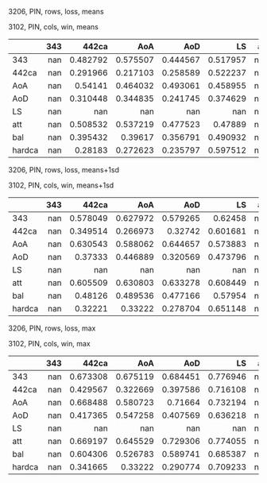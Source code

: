 3206, PIN, rows, loss, means

3102, PIN, cols, win, means

|        |   343 |      442ca |        AoA |        AoD |         LS |   att |        bal |     hardca |
|:-------|------:|-----------:|-----------:|-----------:|-----------:|------:|-----------:|-----------:|
| 343    |   nan |   0.482792 |   0.575507 |   0.444567 |   0.517957 |   nan |   0.662108 |   0.440412 |
| 442ca  |   nan |   0.291966 |   0.217103 |   0.258589 |   0.522237 |   nan |   0.396434 |   0.335781 |
| AoA    |   nan |   0.54141  |   0.464032 |   0.493061 |   0.458955 |   nan |   0.593816 |   0.454281 |
| AoD    |   nan |   0.310448 |   0.344835 |   0.241745 |   0.374629 |   nan |   0.446143 |   0.315751 |
| LS     |   nan | nan        | nan        | nan        | nan        |   nan | nan        | nan        |
| att    |   nan |   0.508532 |   0.537219 |   0.477523 |   0.47889  |   nan |   0.623111 |   0.431108 |
| bal    |   nan |   0.395432 |   0.39617  |   0.356791 |   0.490932 |   nan |   0.520969 |   0.376869 |
| hardca |   nan |   0.28183  |   0.272623 |   0.235797 |   0.597512 |   nan |   0.41579  |   0.310508 |

3206, PIN, rows, loss, means+1sd

3102, PIN, cols, win, means+1sd

|        |   343 |      442ca |        AoA |        AoD |         LS |   att |        bal |     hardca |
|:-------|------:|-----------:|-----------:|-----------:|-----------:|------:|-----------:|-----------:|
| 343    |   nan |   0.578049 |   0.627972 |   0.579265 |   0.62458  |   nan |   0.744385 |   0.524678 |
| 442ca  |   nan |   0.349514 |   0.266973 |   0.32742  |   0.601681 |   nan |   0.470205 |   0.374106 |
| AoA    |   nan |   0.630543 |   0.588062 |   0.644657 |   0.573883 |   nan |   0.704908 |   0.551232 |
| AoD    |   nan |   0.37333  |   0.446889 |   0.320569 |   0.473796 |   nan |   0.54444  |   0.366725 |
| LS     |   nan | nan        | nan        | nan        | nan        |   nan | nan        | nan        |
| att    |   nan |   0.605509 |   0.630803 |   0.633278 |   0.608449 |   nan |   0.731672 |   0.521764 |
| bal    |   nan |   0.48126  |   0.489536 |   0.477166 |   0.57954  |   nan |   0.621295 |   0.420993 |
| hardca |   nan |   0.32221  |   0.33222  |   0.278704 |   0.651148 |   nan |   0.48331  |   0.32892  |

3206, PIN, rows, loss, max

3102, PIN, cols, win, max

|        |   343 |      442ca |        AoA |        AoD |         LS |   att |        bal |     hardca |
|:-------|------:|-----------:|-----------:|-----------:|-----------:|------:|-----------:|-----------:|
| 343    |   nan |   0.673308 |   0.675119 |   0.684451 |   0.776946 |   nan |   0.818221 |   0.562183 |
| 442ca  |   nan |   0.429567 |   0.322669 |   0.397586 |   0.716108 |   nan |   0.613208 |   0.428644 |
| AoA    |   nan |   0.668488 |   0.580723 |   0.71664  |   0.732194 |   nan |   0.789965 |   0.577331 |
| AoD    |   nan |   0.417365 |   0.547258 |   0.407569 |   0.636218 |   nan |   0.691938 |   0.383557 |
| LS     |   nan | nan        | nan        | nan        | nan        |   nan | nan        | nan        |
| att    |   nan |   0.669197 |   0.645529 |   0.729306 |   0.774055 |   nan |   0.82856  |   0.563424 |
| bal    |   nan |   0.604306 |   0.526783 |   0.589741 |   0.685387 |   nan |   0.726986 |   0.482611 |
| hardca |   nan |   0.341665 |   0.33222  |   0.290774 |   0.709233 |   nan |   0.543733 |   0.32892  |

